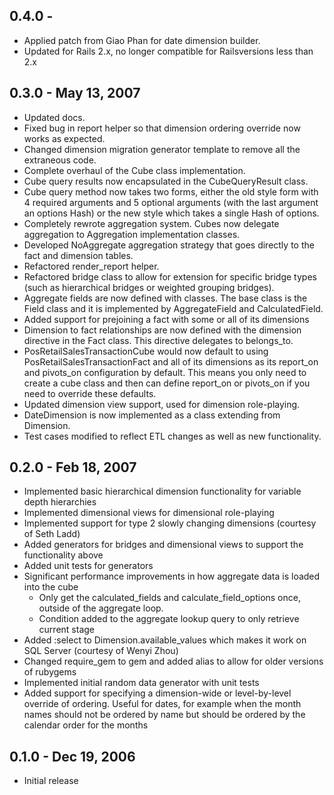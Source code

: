 ## 0.4.0 -

* Applied patch from Giao Phan for date dimension builder.
* Updated for Rails 2.x, no longer compatible for Railsversions less than 2.x

## 0.3.0 - May 13, 2007

* Updated docs.
* Fixed bug in report helper so that dimension ordering override now works as 
  expected.
* Changed dimension migration generator template to remove all the extraneous
  code.
* Complete overhaul of the Cube class implementation.
* Cube query results now encapsulated in the CubeQueryResult class.
* Cube query method now takes two forms, either the old style form with 4
  required arguments and 5 optional arguments (with the last argument an 
  options Hash) or the new style which takes a single Hash of options.
* Completely rewrote aggregation system. Cubes now delegate aggregation to
  Aggregation implementation classes.
* Developed NoAggregate aggregation strategy that goes directly to the fact
  and dimension tables.
* Refactored render_report helper.
* Refactored bridge class to allow for extension for specific bridge types
  (such as hierarchical bridges or weighted grouping bridges).
* Aggregate fields are now defined with classes. The base class is the Field
  class and it is implemented by AggregateField and CalculatedField.
* Added support for prejoining a fact with some or all of its dimensions
* Dimension to fact relationships are now defined with the dimension directive
  in the Fact class. This directive delegates to belongs_to.
* PosRetailSalesTransactionCube would now default to using 
  PosRetailSalesTransactionFact and all of its dimensions as its report_on and 
  pivots_on configuration by default. This means you only need to create a cube
  class and then can define report_on or pivots_on if you need to override 
  these defaults.
* Updated dimension view support, used for dimension role-playing.
* DateDimension is now implemented as a class extending from Dimension.
* Test cases modified to reflect ETL changes as well as new functionality.

## 0.2.0 - Feb 18, 2007

* Implemented basic hierarchical dimension functionality for variable depth 
  hierarchies
* Implemented dimensional views for dimensional role-playing
* Implemented support for type 2 slowly changing dimensions (courtesy of Seth 
  Ladd)
* Added generators for bridges and dimensional views to support the 
  functionality above
* Added unit tests for generators
* Significant performance improvements in how aggregate data is loaded into the
  cube
  * Only get the calculated_fields and calculate_field_options once, outside of
   the aggregate loop.
  * Condition added to the aggregate lookup query to only retrieve current stage
* Added :select to Dimension.available_values which makes it work on SQL Server
  (courtesy of Wenyi Zhou)
* Changed require_gem to gem and added alias to allow for older versions of
  rubygems
* Implemented initial random data generator with unit tests
* Added support for specifying a dimension-wide or level-by-level override of
  ordering. Useful for dates, for example when the month names should not be 
  ordered by name but should be ordered by the calendar order for the months

## 0.1.0 - Dec 19, 2006

* Initial release
